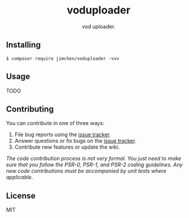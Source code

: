 <h1 align="center"> voduploader </h1>

<p align="center"> vod uploader.</p>


## Installing

```shell
$ composer require jimchen/voduploader -vvv
```

## Usage

TODO

## Contributing

You can contribute in one of three ways:

1. File bug reports using the [issue tracker](https://github.com/JimChenWYU/aliyun-php-sdk-voduploader/issues).
2. Answer questions or fix bugs on the [issue tracker](https://github.com/JimChenWYU/aliyun-php-sdk-voduploader/issues).
3. Contribute new features or update the wiki.

_The code contribution process is not very formal. You just need to make sure that you follow the PSR-0, PSR-1, and PSR-2 coding guidelines. Any new code contributions must be accompanied by unit tests where applicable._

## License

MIT